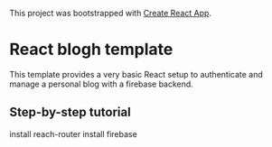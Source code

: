 This project was bootstrapped with [Create React App](https://github.com/facebook/create-react-app).

# React blogh template
This template provides a very basic React setup to authenticate and manage a personal blog with a firebase backend.  

## Step-by-step tutorial

  install reach-router
  install firebase
